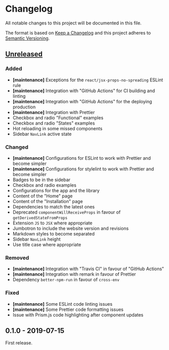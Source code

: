 # Changelog

All notable changes to this project will be documented in this file.

The format is based on [Keep a Changelog](http://keepachangelog.com/en/1.0.0/)
and this project adheres to [Semantic Versioning](http://semver.org/spec/v2.0.0.html).

## [Unreleased][]

### Added

- **[maintenance]** Exceptions for the `react/jsx-props-no-spreading` ESLint rule
- **[maintenance]** Integration with "GitHub Actions" for CI building and linting
- **[maintenance]** Integration with "GitHub Actions" for the deploying production
- **[maintenance]** Integration with Prettier
- Checkbox and radio "Functional" examples
- Checkbox and radio "States" examples
- Hot reloading in some missed components
- Sidebar `NavLink` active state

### Changed

- **[maintenance]** Configurations for ESLint to work with Prettier and become simpler
- **[maintenance]** Configurations for stylelint to work with Prettier and become simpler
- Badges to be in the sidebar
- Checkbox and radio examples
- Configurations for the app and the library
- Content of the "Home" page
- Content of the "Installation" page
- Dependencies to match the latest ones
- Deprecated `componentWillReceiveProps` in favour of `getDerivedStateFromProps`
- Extension `JS` to `JSX` where appropriate
- Jumbotron to include the website version and revisions
- Markdown styles to become separated
- Sidebar `NavLink` height
- Use title case where appropriate

### Removed

- **[maintenance]** Integration with "Travis CI" in favour of "GitHub Actions"
- **[maintenance]** Integration with remark in favour of Prettier
- Dependency `better-npm-run` in favour of `cross-env`

### Fixed

- **[maintenance]** Some ESLint code linting issues
- **[maintenance]** Some Prettier code formatting issues
- Issue with Prism.js code highlighting after component updates

## 0.1.0 - 2019-07-15

First release.

[unreleased]: https://github.com/victorpopkov/react-ui-icheck/compare/v0.1.0...HEAD
